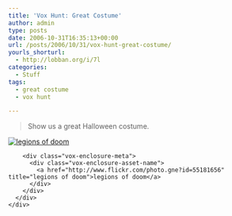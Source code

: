 ```yaml
---
title: 'Vox Hunt: Great Costume'
author: admin
type: posts
date: 2006-10-31T16:35:13+00:00
url: /posts/2006/10/31/vox-hunt-great-costume/
yourls_shorturl:
  - http://lobban.org/i/7l
categories:
  - Stuff
tags:
  - great costume
  - vox hunt

---
```

> Show us a great Halloween costume. 

<div class="vox-enclosure vox-enclosure-center vox-enclosure-large vox-photo-enclosure">
  <div class="vox-enclosure-inner">
    <div class="vox-enclosure-list">
      <div class="vox-enclosure-item vox-photo-asset vox-last">
        <div class="vox-enclosure-image">
          <a href="http://www.flickr.com/photo.gne?id=55181656" title="legions of doom"><img alt="legions of doom" class="asset asset-image at-xid-6a01348743f8e2970c0133f423d940970b" src="https://nonimage.typepad.com/.a/6a01348743f8e2970c0133f423d940970b-320pi" /></a>
        </div>
        
        <div class="vox-enclosure-meta">
          <div class="vox-enclosure-asset-name">
            <a href="http://www.flickr.com/photo.gne?id=55181656" title="legions of doom">legions of doom</a>
          </div>
        </div>
      </div>
    </div>
  </div>
</div>

<div>
</div>